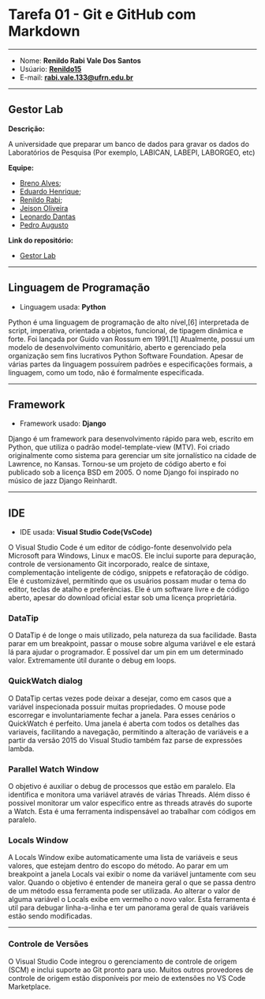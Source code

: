 # Tarefa 01 - Git e GitHub com Markdown
* * *
* Nome: **Renildo Rabi Vale Dos Santos**
* Usúario: **[Renildo15](https://github.com/Renildo15)**
* E-mail: **<rabi.vale.133@ufrn.edu.br>**

* * *
## Gestor Lab

**Descrição:**

A universidade que preparar um banco de dados para gravar os dados do Laboratórios de Pesquisa (Por exemplo, LABICAN, LABEPI, LABORGEO, etc)

**Equipe:**

* [Breno Alves](https://github.com/brenolves); 
* [Eduardo Henrique](https://github.com/rickEDU);
* [Renildo Rabi](https://github.com/Renildo15);
* [Jeison Oliveira](https://github.com/jeisonoliver)
* [Leonardo Dantas](https://github.com/leonardodantas4)
* [Pedro Augusto](https://github.com/PedroAugustoMD)

**Link do repositório:**

* [Gestor Lab](https://github.com/Renildo15/Gestor-Lab)

* * *

## Linguagem de Programação

* Linguagem usada: **Python**

Python é uma linguagem de programação de alto nível,[6] interpretada de script, imperativa, orientada a objetos, funcional, de tipagem dinâmica e forte. Foi lançada por Guido van Rossum em 1991.[1] Atualmente, possui um modelo de desenvolvimento comunitário, aberto e gerenciado pela organização sem fins lucrativos Python Software Foundation. Apesar de várias partes da linguagem possuírem padrões e especificações formais, a linguagem, como um todo, não é formalmente especificada. 

* * *

## Framework

* Framework usado: **Django**

Django é um framework para desenvolvimento rápido para web, escrito em Python, que utiliza o padrão model-template-view (MTV). Foi criado originalmente como sistema para gerenciar um site jornalístico na cidade de Lawrence, no Kansas. Tornou-se um projeto de código aberto e foi publicado sob a licença BSD em 2005. O nome Django foi inspirado no músico de jazz Django Reinhardt.

* * *

## IDE

* IDE usada: **Visual Studio Code(VsCode)**

O Visual Studio Code é um editor de código-fonte desenvolvido pela Microsoft para Windows, Linux e macOS. Ele inclui suporte para depuração, controle de versionamento Git incorporado, realce de sintaxe, complementação inteligente de código, snippets e refatoração de código. Ele é customizável, permitindo que os usuários possam mudar o tema do editor, teclas de atalho e preferências. Ele é um software livre e de código aberto, apesar do download oficial estar sob uma licença proprietária.


### DataTip

O DataTip é de longe o mais utilizado, pela natureza da sua facilidade. Basta parar em um breakpoint, passar o mouse sobre alguma variável e ele estará lá para ajudar o programador.
É possível dar um pin em um determinado valor. Extremamente útil durante o debug em loops.

### QuickWatch dialog

O DataTip certas vezes pode deixar a desejar, como em casos que a variável inspecionada possuir muitas propriedades. O mouse pode escorregar e involuntariamente fechar a janela. Para esses cenários o QuickWatch é perfeito. Uma janela é aberta com todos os detalhes das variaveis, facilitando a navegação, permitindo a alteração de variáveis e a partir da versão 2015 do Visual Studio também faz parse de expressões lambda.

### Parallel Watch Window

O objetivo é auxiliar o debug de processos que estão em paralelo. Ela identifica e monitora uma variável através de várias Threads. Além disso é possivel monitorar um valor especifico entre as threads através do suporte a Watch.
Esta é uma ferramenta indispensável ao trabalhar com códigos em paralelo.

### Locals Window

A Locals Window exibe automaticamente uma lista de variáveis e seus valores, que estejam dentro do escopo do método. Ao parar em um breakpoint a janela Locals vai exibir o nome da variável juntamente com seu valor.
Quando o objetivo é entender de maneira geral o que se passa dentro de um método essa ferramenta pode ser utilizada. Ao alterar o valor de alguma variável o Locals exibe em vermelho o novo valor. Esta ferramenta é util para debugar linha-a-linha e ter um panorama geral de quais variáveis estão sendo modificadas.

* * *

### Controle de Versões

O Visual Studio Code integrou o gerenciamento de controle de origem (SCM) e inclui suporte ao Git pronto para uso. Muitos outros provedores de controle de origem estão disponíveis por meio de extensões no VS Code Marketplace.

